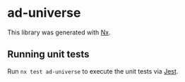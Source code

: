 # ad-universe

This library was generated with [Nx](https://nx.dev).

## Running unit tests

Run `nx test ad-universe` to execute the unit tests via [Jest](https://jestjs.io).
